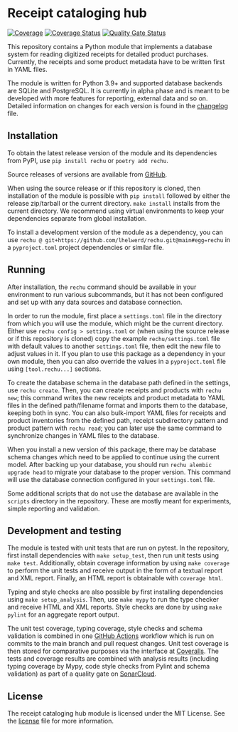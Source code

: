 # Receipt cataloging hub

[![Coverage](https://github.com/lhelwerd/rechu/actions/workflows/coverage.yml/badge.svg)](https://github.com/lhelwerd/rechu/actions/workflows/coverage.yml)
[![Coverage Status](https://coveralls.io/repos/github/lhelwerd/rechu/badge.svg?branch=main)](https://coveralls.io/github/lhelwerd/rechu?branch=main)
[![Quality Gate Status](https://sonarcloud.io/api/project_badges/measure?project=lhelwerd_rechu&metric=alert_status)](https://sonarcloud.io/summary/new_code?id=lhelwerd_rechu)

This repository contains a Python module that implements a database system for 
reading digitized receipts for detailed product purchases. Currently, the 
receipts and some product metadata have to be written first in YAML files.

The module is written for Python 3.9+ and supported database backends are 
SQLite and PostgreSQL. It is currently in alpha phase and is meant to be 
developed with more features for reporting, external data and so on. Detailed 
information on changes for each version is found in the 
[changelog](https://github.com/lhelwerd/rechu/blob/main/CHANGELOG.md) file.

## Installation

To obtain the latest release version of the module and its dependencies from 
PyPI, use `pip install rechu` or `poetry add rechu`.

Source releases of versions are available from 
[GitHub](https://github.com/lhelwerd/rechu/releases).

When using the source release or if this repository is cloned, then 
installation of the module is possible with `pip install` followed by either 
the release zip/tarball or the current directory. `make install` installs from 
the current directory. We recommend using virtual environments to keep your 
dependencies separate from global installation.

To install a development version of the module as a dependency, you can use 
`rechu @ git+https://github.com/lhelwerd/rechu.git@main#egg=rechu` in 
a `pyproject.toml` project dependencies or similar file.

## Running

After installation, the `rechu` command should be available in your environment 
to run various subcommands, but it has not been configured and set up with any 
data sources and database connection.

In order to run the module, first place a `settings.toml` file in the directory 
from which you will use the module, which might be the current directory. 
Either use `rechu config > settings.toml` or (when using the source release or 
if this repository is cloned) copy the example `rechu/settings.toml` file with 
default values to another `settings.toml` file, then edit the new file to 
adjust values in it. If you plan to use this package as a dependency in your 
own module, then you can also override the values in a `pyproject.toml` file 
using `[tool.rechu...]` sections.

To create the database schema in the database path defined in the settings, use 
`rechu create`. Then, you can create receipts and products with `rechu new`; 
this command writes the new receipts and product metadata to YAML files in the 
defined path/filename format and imports them to the database, keeping both in 
sync. You can also bulk-import YAML files for receipts and product inventories 
from the defined path, receipt subdirectory pattern and product pattern with 
`rechu read`; you can later use the same command to synchronize changes in YAML 
files to the database.

When you install a new version of this package, there may be database schema 
changes which need to be applied to continue using the current model. After 
backing up your database, you should run `rechu alembic upgrade head` to 
migrate your database to the proper version. This command will use the database 
connection configured in your `settings.toml` file.

Some additional scripts that do not use the database are available in the 
`scripts` directory in the repository. These are mostly meant for experiments, 
simple reporting and validation.

## Development and testing

The module is tested with unit tests that are run on pytest. In the repository, 
first install dependencies with `make setup_test`, then run unit tests using 
`make test`. Additionally, obtain coverage information by using `make coverage` 
to perform the unit tests and receive output in the form of a textual report 
and XML report. Finally, an HTML report is obtainable with `coverage html`.

Typing and style checks are also possible by first installing dependencies 
using `make setup_analysis`. Then, use `make mypy` to run the type checker and 
receive HTML and XML reports. Style checks are done by using `make pylint` for 
an aggregate report output.

The unit test coverage, typing coverage, style checks and schema validation is 
combined in one [GitHub Actions](https://github.com/lhelwerd/rechu/actions) 
workflow which is run on commits to the main branch and pull request changes. 
Unit test coverage is then stored for comparative purposes via the interface at 
[Coveralls](https://coveralls.io/github/lhelwerd/rechu). The tests and coverage 
results are combined with analysis results (including typing coverage by Mypy, 
code style checks from Pylint and schema validation) as part of a quality gate 
on [SonarCloud](https://sonarcloud.io/project/overview?id=lhelwerd_rechu).

## License

The receipt cataloging hub module is licensed under the MIT License. See the 
[license](https://github.com/lhelwerd/rechu/blob/main/LICENSE) file for more 
information.
